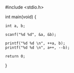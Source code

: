 #include <stdio.h>

int main(void) {

	int a, b;

	scanf("%d %d", &a, &b);

	printf("%d %d \n", ++a, b);
	printf("%d %d \n", a++, --b);

	return 0;
 
 }
